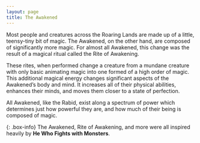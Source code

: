 ```yaml
---
layout: page
title: The Awakened
---
```


Most people and creatures across the Roaring Lands are made up of a little, teensy-tiny bit of magic. The Awakened, on the other hand, are composed of significantly more magic. For almost all Awakened, this change was the result of a magical ritual called the Rite of Awakening.

These rites, when performed change a creature from a mundane creature with only basic animating magic into one formed of a high order of magic. This additional magical energy changes significant aspects of the Awakened’s body and mind. It increases all of their physical abilities, enhances their minds, and moves them closer to a state of perfection.

All Awakened, like the Rabid, exist along a spectrum of power which determines just how powerful they are, and how much of their being is composed of magic.

{: .box-info}
The Awakened, Rite of Awakening, and more were all inspired heavily by **He Who Fights with Monsters**.